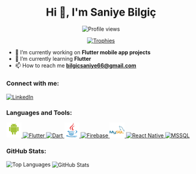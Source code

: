 <h1 align="center">Hi 👋, I'm Saniye Bilgiç</h1>
<p align="center">
  <img src="https://komarev.com/ghpvc/?username=1bilgisiz&label=Profile%20views&color=0e75b6&style=flat" alt="Profile views" />
</p>

<p align="center">
  <a href="https://github.com/ryo-ma/github-profile-trophy">
    <img src="https://github-profile-trophy.vercel.app/?username=1bilgisiz&theme=darkhub&row=1&column=6" alt="Trophies" />
  </a>
</p>

- 🔭 I’m currently working on **Flutter mobile app projects**
- 🌱 I’m currently learning **Flutter**
- 📫 How to reach me **bilgicsaniye66@gmail.com**

<h3 align="left">Connect with me:</h3>
<p align="left">
  <a href="https://linkedin.com/in/saniye-bilgiç-b387411a1" target="_blank">
    <img align="center" src="https://raw.githubusercontent.com/rahuldkjain/github-profile-readme-generator/master/src/images/icons/Social/linked-in-alt.svg" alt="LinkedIn" height="30" width="40" />
  </a>
</p>

<h3 align="left">Languages and Tools:</h3>
<p align="left">
  <a href="https://developer.android.com" target="_blank">
    <img src="https://raw.githubusercontent.com/devicons/devicon/master/icons/android/android-original-wordmark.svg" alt="Android" width="40" height="40"/>
  </a>
  <a href="https://flutter.dev/" target="_blank">
    <img src="https://www.vectorlogo.zone/logos/flutterio/flutterio-icon.svg" alt="Flutter" width="40" height="40"/>
  </a>
  <a href="https://dart.dev/" target="_blank">
    <img src="https://www.vectorlogo.zone/logos/dartlang/dartlang-icon.svg" alt="Dart" width="40" height="40"/>
  </a>
  <a href="https://www.java.com" target="_blank">
    <img src="https://raw.githubusercontent.com/devicons/devicon/master/icons/java/java-original.svg" alt="Java" width="40" height="40"/>
  </a>
  <a href="https://firebase.google.com/" target="_blank">
    <img src="https://www.vectorlogo.zone/logos/firebase/firebase-icon.svg" alt="Firebase" width="40" height="40"/>
  </a>
  <a href="https://www.mysql.com/" target="_blank">
    <img src="https://raw.githubusercontent.com/devicons/devicon/master/icons/mysql/mysql-original-wordmark.svg" alt="MySQL" width="40" height="40"/>
  </a>
  <a href="https://reactnative.dev/" target="_blank">
    <img src="https://reactnative.dev/img/header_logo.svg" alt="React Native" width="40" height="40"/>
  </a>
  <a href="https://www.microsoft.com/en-us/sql-server" target="_blank">
    <img src="https://www.svgrepo.com/show/303229/microsoft-sql-server-logo.svg" alt="MSSQL" width="40" height="40"/>
  </a>
</p>

<h3 align="left">GitHub Stats:</h3>
<p align="left">
  <img align="left" src="https://github-readme-stats.vercel.app/api/top-langs?username=1bilgisiz&show_icons=true&locale=en&layout=compact&theme=radical" alt="Top Languages" />
</p>

<p>&nbsp;<img align="center" src="https://github-readme-stats.vercel.app/api?username=1bilgisiz&show_icons=true&locale=en&theme=radical" alt="GitHub Stats" /></p>
